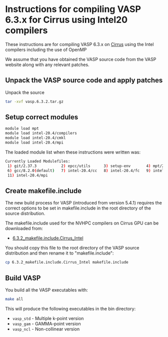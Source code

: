 Instructions for compiling VASP 6.3.x for Cirrus using Intel20 compilers
==========================================================================

These instructions are for compiling VASP 6.3.x on [Cirrus](https://www.cirrus.ac.uk)
using the Intel compilers including the use of OpenMP

We assume that you have obtained the VASP source code from the VASP website along
with any relevant patches.

Unpack the VASP source code and apply patches
---------------------------------------------

Unpack the source

```bash
tar -xvf vasp.6.3.2.tar.gz
```

Setup correct modules
---------------------

```bash
module load mpt
module load intel-20.4/compilers
module load intel-20.4/cmkl
module load intel-20.4/mpi
```

The loaded module list when these instructions were written was:

```bash
Currently Loaded Modulefiles:
 1) git/2.37.3           2) epcc/utils      3) setup-env       4) mpt/2.25              5) intel-license
 6) gcc/8.2.0(default)   7) intel-20.4/cc   8) intel-20.4/fc   9) intel-20.4/compilers  10) intel-20.4/cmkl
 11) intel-20.4/mpi
```

Create makefile.include
-----------------------

The new build process for VASP (introduced from version 5.4.1) requires the
correct options to be set in makefile.include in the root directory of the
source distribution.

The makefile.include used for the NVHPC compilers on Cirrus GPU can be downloaded from:

* [6.3.2_makefile.include.Cirrus_Intel](6.3.2_makefile.include.Cirrus_Intel)

You should copy this file to the root directory of the VASP source distribution
and then rename it to "makefile.include":

```bash
cp 6.3.2_makefile.include.Cirrus_Intel makefile.include
```

Build VASP
----------

You build all the VASP executables with:

```bash
make all
```

This will produce the following executables in the bin directory:

* `vasp_std` - Multiple k-point version
* `vasp_gam` - GAMMA-point version
* `vasp_ncl` - Non-collinear version



